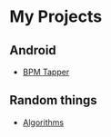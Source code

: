 # My Projects

## Android

- [BPM Tapper](https://zecuse.github.io/BPMTapper/)

## Random things

- [Algorithms](https://zecuse.github.io/Algorithms/)
